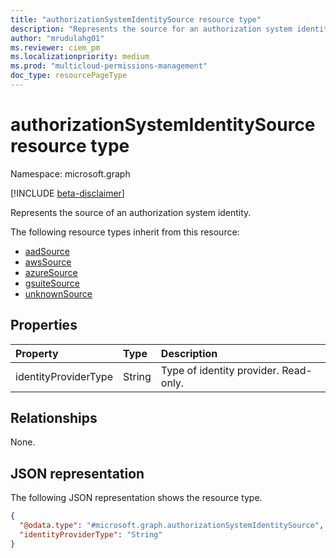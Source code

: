 ```yaml
---
title: "authorizationSystemIdentitySource resource type"
description: "Represents the source for an authorization system identity."
author: "mrudulahg01"
ms.reviewer: ciem_pm
ms.localizationpriority: medium
ms.prod: "multicloud-permissions-management"
doc_type: resourcePageType
---
```


# authorizationSystemIdentitySource resource type

Namespace: microsoft.graph

[!INCLUDE [beta-disclaimer](../../includes/beta-disclaimer.md)]

Represents the source of an authorization system identity.

The following resource types inherit from this resource:

- [aadSource](../resources/aadsource.md)
- [awsSource](../resources/awssource.md)
- [azureSource](../resources/azuresource.md)
- [gsuiteSource](../resources/gsuitesource.md)
- [unknownSource](../resources/unknownsource.md)

## Properties
|Property|Type|Description|
|:---|:---|:---|
|identityProviderType|String|Type of identity provider. Read-only.|

## Relationships
None.

## JSON representation
The following JSON representation shows the resource type.
<!-- {
  "blockType": "resource",
  "@odata.type": "microsoft.graph.authorizationSystemIdentitySource"
}
-->
``` json
{
  "@odata.type": "#microsoft.graph.authorizationSystemIdentitySource",
  "identityProviderType": "String"
}
```

